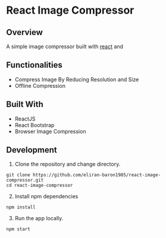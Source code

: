 # React Image Compressor

## Overview

A simple image compressor built with [react](https://reactjs.org/) and 

## Functionalities

- Compress Image By Reducing Resolution and Size
- Offline Compression

## Built With

- ReactJS
- React Bootstrap
- Browser Image Compression

## Development

1. Clone the repository and change directory.

```
git clone https://github.com/eliran-baron1985/react-image-compressor.git
cd react-image-compressor
```

2. Install npm dependencies

```
npm install
```

3. Run the app locally.

```
npm start
```
